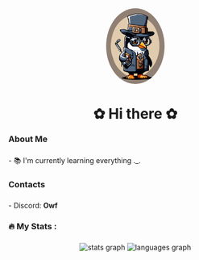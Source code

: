<div align="center">
  <img height="150" src="owf.jpg" style="border-radius: 50%;" />
</div>

###

<h1 align="center">✿ Hi there ✿</h1>

###

<h3 align="left">About Me</h3>

###

<p align="left">- 📚 I'm currently learning everything ._.</p>

###

<h3 align="left">Contacts</h3>

###

<p align="left">- Discord: <strong>Owf</strong></p>

###

<h3 align="left">🔥   My Stats :</h3>

###

<div align="center">
  <img src="https://github-readme-stats.vercel.app/api?username=Owf2612&hide_title=false&hide_rank=false&show_icons=true&include_all_commits=true&count_private=true&disable_animations=false&theme=dracula&locale=en&hide_border=false" height="150" alt="stats graph"  />
  <img src="https://github-readme-stats.vercel.app/api/top-langs?username=Owf2612&locale=en&hide_title=false&layout=compact&card_width=320&langs_count=5&theme=dracula&hide_border=false" height="150" alt="languages graph"  />
</div>

##